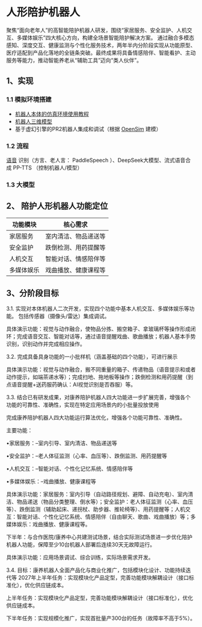 # 人形陪护机器人

聚焦“面向老年人”的高智能陪护机器人研发，围绕“家居服务、安全监护、人机交互、多媒体娱乐”四大核心方向，构建全场景智能陪护解决方案。
通过融合多模态感知、深度交互、健康监测与个性化服务技术，两年半内分阶段实现从功能原型、医疗适配到产品化落地的全链条突破。最终成果将具备情感陪伴、智能看护、主动服务等能力，推动智能养老从“辅助工具”迈向“类人伙伴”。




## 1、实现

### 1.1 模拟环境搭建

* [机器人本体的仿真环境使用教程](https://kuavo.lejurobot.com/manual/basic_usage/kuavo-ros-control/docs/4%E5%BC%80%E5%8F%91%E6%8E%A5%E5%8F%A3/%E4%BB%BF%E7%9C%9F%E7%8E%AF%E5%A2%83%E4%BD%BF%E7%94%A8/) 
* [机器人三维模型](https://gitee.com/OpenHUTB/kuavo-ros-opensource/tree/master/src/kuavo_assets/models)
* 基于虚幻引擎的PR2机器人集成和调试（根据 [OpenSim](https://github.com/OpenHUTB/move) 建模）


### 1.2 流程
[语音](https://mp.weixin.qq.com/s?src=11&timestamp=1754125763&ver=6150&signature=6MJAq932niAOOc0qQSU0kuIulTwbkRstev6RvAM0Q*v*bGEZEINUcdtIN4zu23ZW71o0-GD1OB7DU7YjJcCqaWt6Iv63U4SKUIy1z1cK3khakAGz-BcQuDzPMdsJEK9P&new=1) 识别（方言、老人言： PaddleSpeech ）、DeepSeek大模型、流式语音合成 PP-TTS （控制机器人/模型）

### 1.3 大模型






## 2、 陪护人形机器人功能定位

| 功能模块                                                                    | 核心需求                                                                                                                                                                                                                        |
|-----------------------------------------------------------------------|---------------------------------------------------------------------------------------------------------------------------------------------------------------------------------------------------------------------------|
| 家居服务                                          | 室内清洁、物品递送等                                                                                                                                                                                                        |
| 安全监护                                          | 跌倒检测、用药提醒等                                                                                                                                                                                                        |
| 人机交互                                          | 智能对话、情感陪伴等                                                                                                                                                                                                        |
| 多媒体娱乐                                          | 戏曲播放、健康课程等                                                                                                                                                                                                        |


## 3、分阶段目标

3.1. 实现对本体机器人二次开发，实现四个功能中基本人机交互、多媒体娱乐等功能。
包括传感器（摄像头/雷达）集成调试。

具体演示功能：视觉与动作融合，使物品分拣、搬空箱子、拿玻璃杯等操作形成闭环；完成语音交互、智能对话等，通过语音提醒戏曲、歌曲播放；机器人基本手势识别，识别动作并完成相应操作。



3.2. 完成具备具身功能的一小批样机（涵盖基础的四个功能），可进行展示


具体演示功能：视觉与动作融合，搬不同重量的箱子、传递物品（语音提示和或者动作提示，如端茶递水等）；完成扫地、拖地板等操作；跌倒检测和用药提醒（到点语音提醒+送药服药确认：AI视觉识别是否吞服）等。


3.3. 结合已有研发成果，对康养陪护机器人四大功能进一步扩展完善，增强各个功能的可靠性、准确性，实现在特定应用场景内的小批量投放使用

完成康养陪护机器人四大功能运行算法优化，增强各个功能可靠性、准确性。

主要功能：

•家居服务：–室内引导、室内清洁、物品递送等

•安全监护：–老人体征监测（心率、血压等）、跌倒监测、用药提醒等

•人机交互：–智能对话、个性化记忆系统、情感陪伴等

•多媒体娱乐：–戏曲播放、健康课程等


具体演示功能：家居服务：室内引导（自动路径规划、避障、自动充电）、室内清洁、物品递送（物品分类整理、倒水等）；安全监护：老人体征监测（心率、血压等）、跌倒监测（辅助起床、递拐杖、助步器、推轮椅等）、用药提醒等；人机交互：智能对话、个性化记忆系统、情感陪伴（自由聊天、歌曲、戏曲播放）等；多媒体娱乐：戏曲播放、健康课程等。


下半年：与合作医院/康养中心共建测试场景，结合实际测试场景进一步优化陪护机器人功能，保障至少10台机器人部署后连续30天无故障运行。


具体演示功能：应用场景调试、综合训练，实际场景需求开发。


3.4. 目标：康养机器人全面产品化与商业化推广，包括模块化设计、功能持续迭代等 2027年上半年任务：实现模块化产品定型，完善功能模块解耦设计（接口标准化），优化供应链成本。

上半年任务：实现模块化产品定型，完善功能模块解耦设计（接口标准化），优化供应链成本。

下半年任务：实现规模化推广，实现首批量产300台的任务（故障率不高于5%）。




